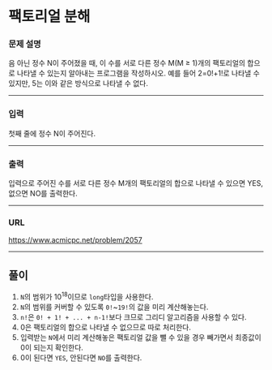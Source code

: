 # 팩토리얼 분해

### 문제 설명

음 아닌 정수 N이 주어졌을 때, 이 수를 서로 다른 정수 M(M ≥ 1)개의 팩토리얼의 합으로 나타낼 수 있는지 알아내는 프로그램을 작성하시오. 예를 들어 2=0!+1!로 나타낼 수 있지만, 5는 이와 같은 방식으로 나타낼 수 없다.

-----------
### 입력

첫째 줄에 정수 N이 주어진다.

-----------
### 출력

입력으로 주어진 수를 서로 다른 정수 M개의 팩토리얼의 합으로 나타낼 수 있으면 YES, 없으면 NO를 출력한다.

-----------
### URL

https://www.acmicpc.net/problem/2057

-----------
## 풀이
1. `N`의 범위가 10<sup>18</sup>이므로 `long`타입을 사용한다.
2. `N`의 범위를 커버할 수 있도록 `0!`~`19!`의 값을 미리 계산해놓는다.
3. `n!`은 `0! + 1! + ... + n-1!`보다 크므로 그리디 알고리즘을 사용할 수 있다.
4. 0은 팩토리얼의 합으로 나타낼 수 없으므로 따로 처리한다.
5. 입력받는 `N`에서 미리 계산해놓은 팩토리얼 값을 뺄 수 있을 경우 빼가면서 최종값이 0이 되는지 확인한다.
6. 0이 된다면 `YES`, 안된다면 `NO`를 출력한다.